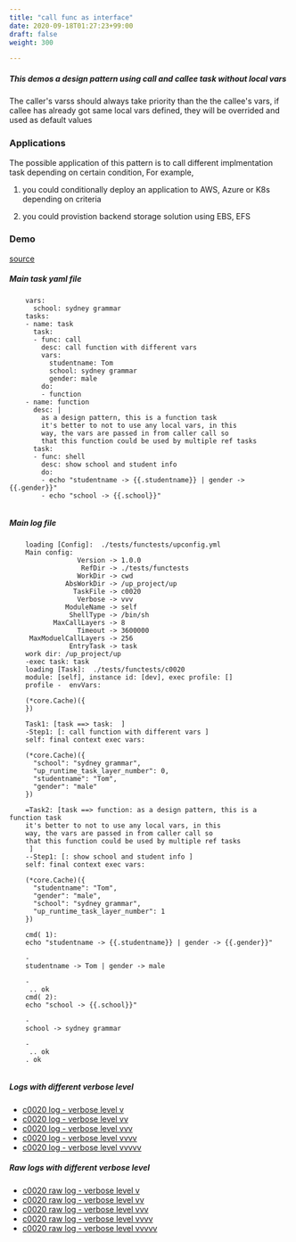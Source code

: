 ```yaml
---
title: "call func as interface"
date: 2020-09-18T01:27:23+99:00
draft: false
weight: 300

---
```


##### This demos a design pattern using call and callee task without local vars

The caller's varss should always take priority than the the callee's vars, if callee has already got same local vars defined, they will be overrided and used as default values


### Applications


The possible application of this pattern is to  call different implmentation task depending on certain condition, For example,

1. you could conditionally deploy an application to AWS, Azure or K8s depending on criteria

2. you could provistion backend storage solution using EBS, EFS











### Demo








[source](https://github.com/upcmd/up/blob/master/tests/functests/c0020.yml)

##### Main task yaml file
```
    vars:
      school: sydney grammar
    tasks:
    - name: task
      task:
      - func: call
        desc: call function with different vars
        vars:
          studentname: Tom
          school: sydney grammar
          gender: male
        do:
        - function
    - name: function
      desc: |
        as a design pattern, this is a function task
        it's better to not to use any local vars, in this
        way, the vars are passed in from caller call so
        that this function could be used by multiple ref tasks
      task:
      - func: shell
        desc: show school and student info
        do:
        - echo "studentname -> {{.studentname}} | gender -> {{.gender}}"
        - echo "school -> {{.school}}"
    
```
##### Main log file
```
    loading [Config]:  ./tests/functests/upconfig.yml
    Main config:
                 Version -> 1.0.0
                  RefDir -> ./tests/functests
                 WorkDir -> cwd
              AbsWorkDir -> /up_project/up
                TaskFile -> c0020
                 Verbose -> vvv
              ModuleName -> self
               ShellType -> /bin/sh
           MaxCallLayers -> 8
                 Timeout -> 3600000
     MaxModuelCallLayers -> 256
               EntryTask -> task
    work dir: /up_project/up
    -exec task: task
    loading [Task]:  ./tests/functests/c0020
    module: [self], instance id: [dev], exec profile: []
    profile -  envVars:
    
    (*core.Cache)({
    })
    
    Task1: [task ==> task:  ]
    -Step1: [: call function with different vars ]
    self: final context exec vars:
    
    (*core.Cache)({
      "school": "sydney grammar",
      "up_runtime_task_layer_number": 0,
      "studentname": "Tom",
      "gender": "male"
    })
    
    =Task2: [task ==> function: as a design pattern, this is a function task
    it's better to not to use any local vars, in this
    way, the vars are passed in from caller call so
    that this function could be used by multiple ref tasks
     ]
    --Step1: [: show school and student info ]
    self: final context exec vars:
    
    (*core.Cache)({
      "studentname": "Tom",
      "gender": "male",
      "school": "sydney grammar",
      "up_runtime_task_layer_number": 1
    })
    
    cmd( 1):
    echo "studentname -> {{.studentname}} | gender -> {{.gender}}"
    
    -
    studentname -> Tom | gender -> male
    
    -
     .. ok
    cmd( 2):
    echo "school -> {{.school}}"
    
    -
    school -> sydney grammar
    
    -
     .. ok
    . ok
    
```


##### Logs with different verbose level
* [c0020 log - verbose level v](../../logs/c0020_v)
* [c0020 log - verbose level vv](../../logs/c0020_vv)
* [c0020 log - verbose level vvv](../../logs/c0020_vvvv)
* [c0020 log - verbose level vvvv](../../logs/c0020_vvvv)
* [c0020 log - verbose level vvvvv](../../logs/c0020_vvvvv)

##### Raw logs with different verbose level
* [c0020 raw log - verbose level v](../../reflogs/c0020_v.log)
* [c0020 raw log - verbose level vv](../../reflogs/c0020_vv.log)
* [c0020 raw log - verbose level vvv](../../reflogs/c0020_vvv.log)
* [c0020 raw log - verbose level vvvv](../../reflogs/c0020_vvvv.log)
* [c0020 raw log - verbose level vvvvv](../../reflogs/c0020_vvvvv.log)







